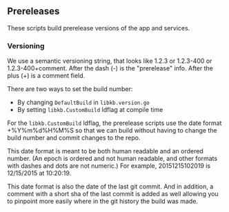 ## Prereleases

These scripts build prerelease versions of the app and services.

### Versioning

We use a semantic versioning string, that looks like 1.2.3 or 1.2.3-400 or 1.2.3-400+comment. After the dash (-) is the "prerelease" info. After the plus (+) is a comment field.

There are two ways to set the build number:

- By changing `DefaultBuild` in `libkb.version.go`
- By setting `libkb.CustomBuild` ldflag at compile time

For the `libkb.CustomBuild` ldflag, the prerelease scripts use the date format +%Y%m%d%H%M%S so that we can build without having to change the build number and commit changes to the repo.

This date format is meant to be both human readable and an ordered number. (An epoch is ordered and not human readable,
and other formats with dashes and dots are not numeric.) For example, 20151215102019 is 12/15/2015 at 10:20:19.

This date format is also the date of the last git commit. And in addition, a comment with a short sha of the last commit is added as well allowing you to pinpoint more easily where in the git history the build was made.
